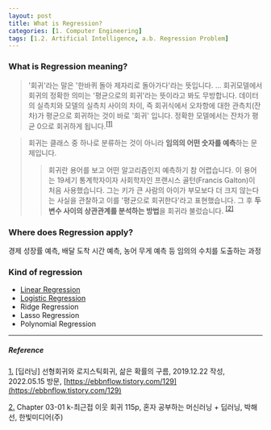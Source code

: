 ```yaml
---
layout: post
title: What is Regression?
categories: [1. Computer Engineering]
tags: [1.2. Artificial Intelligence, a.b. Regression Problem]
---
```


### What is Regression meaning?

> '회귀'라는 말은 '한바퀴 돌아 제자리로 돌아가다'라는 뜻입니다. ... 회귀모델에서 회귀의 정확한 의미는 '평균으로의 회귀'라는 뜻이라고 봐도 무방합니다. 데이터의 실측치와 모델의 실측치 사이의 차이, 즉 회귀식에서 오차항에 대한 관측치(잔차)가 평균으로 회귀하는 것이 바로 '회귀' 입니다. 정확한 모델에서는 잔차가 평균 0으로 회귀하게 됩니다.<sup><a href="#footnote_1_1" name="footnote_1_2">[1]</a></sup>

> 회귀는 클래스 중 하나로 분류하는 것이 아니라 **임의의 어떤 숫자를 예측**하는 문제입니다.
>> 회귀란 용어를 보고 어떤 알고리즘인지 예측하기 참 어렵습니다. 이 용어는 19세기 통계학자이자 사회학자인 프랜시스 골턴(Francis Galton)이 처음 사용했습니다. 그는 키가 큰 사람의 아이가 부모보다 더 크지 않는다는 사실을 관찰하고 이를 '평균으로 회귀한다'라고 표현했습니다. 그 후 **두 변수 사이의 상관관계를 분석하는 방법**을 회귀라 불렀습니다. <sup><a href="#footnote_2_1" name="footnote_2_2">[2]</a></sup>

### Where does Regression apply?

경제 성장률 예측, 배달 도착 시간 예측, 농어 무게 예측 등 임의의 수치를 도출하는 과정

### Kind of regression

* [Linear Regression](https://maizer2.github.io/1.%20computer%20engineering/2022/01/15/%EC%84%A0%ED%98%95-%ED%9A%8C%EA%B7%80-%EC%95%8C%EA%B3%A0%EB%A6%AC%EC%A6%98.html)
* [Logistic Regression](https://maizer2.github.io/1.%20computer%20engineeringmputer%20engineering/2022/05/15/What-is-Logistic.html)
* Ridge Regression
* Lasso Regression
* Polynomial Regression

---

##### Reference

<a href="#footnote_1_2" name="footnote_1_1">1.</a> [딥러닝] 선형회귀와 로지스틱회귀, 삶은 확률의 구름, 2019.12.22 작성, 2022.05.15 방문, [https://ebbnflow.tistory.com/129](https://ebbnflow.tistory.com/129)

<a href="#footnote_2_2" name="footnote_2_1">2.</a> Chapter 03-01 k-최근접 이웃 회귀 115p, 혼자 공부하는 머신러닝 + 딥러닝, 박해선, 한빛미디어(주)
